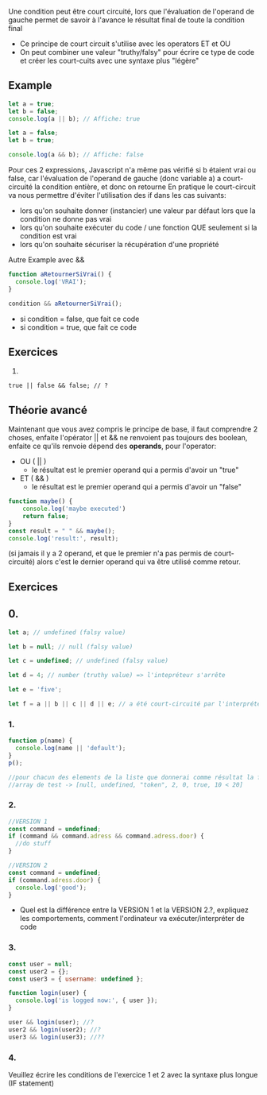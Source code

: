 Une condition peut être court circuité, lors que l'évaluation de l'operand de gauche permet de savoir à l'avance le résultat final de toute la condition final

- Ce principe de court circuit s'utilise avec les operators ET et OU
- On peut combiner une valeur "truthy/falsy" pour écrire ce type de code et créer les court-cuits avec une syntaxe plus "légère"

## Example

```js
let a = true;
let b = false;
console.log(a || b); // Affiche: true

```

```js
let a = false;
let b = true;

console.log(a && b); // Affiche: false
```

Pour ces 2 expressions, Javascript n'a même pas vérifié si b étaient vrai ou false, 
car l'évaluation de l'operand de gauche (donc variable a) a court-circuité la condition entière, 
et donc on retourne 
En pratique le court-circuit va nous permettre d'éviter l'utilisation des if dans les cas suivants:

- lors qu'on souhaite donner (instancier) une valeur par défaut lors que la condition ne donne pas vrai
- lors qu'on souhaite exécuter du code / une fonction QUE seulement si la condition est vrai
- lors qu'on souhaite sécuriser la récupération d'une propriété

Autre Example avec &&

```js
function aRetournerSiVrai() {
  console.log('VRAI');
}

condition && aRetournerSiVrai();
```

- si condition = false, que fait ce code
- si condition = true, que fait ce code

## Exercices

1.
```
true || false && false; // ? 
```

## Théorie avancé 

Maintenant que vous avez compris le principe de base, il faut comprendre 2 choses,
enfaite l'opérator || et && ne renvoient pas toujours des boolean, enfaite ce qu'ils renvoie dépend des **operands**, pour l'operator:

- OU ( || )
	- le résultat est le premier operand qui a permis d'avoir un "true"
- ET ( && )
	- le résultat est le premier operand qui a permis d'avoir un "false"


```js
function maybe() {
	console.log('maybe executed')
	return false;
}
const result = " " && maybe();
console.log('result:', result);
```

(si jamais il y a 2 operand, et que le premier n'a pas permis de court-circuité) alors c'est le dernier operand qui va être utilisé comme retour.
## Exercices

## 0. 

```js
let a; // undefined (falsy value)

let b = null; // null (falsy value)

let c = undefined; // undefined (falsy value)

let d = 4; // number (truthy value) => l'intepréteur s'arrête

let e = 'five';

let f = a || b || c || d || e; // a été court-circuité par l'interpréteur
```

### 1.

```js
function p(name) {
  console.log(name || 'default');
}
p();

//pour chacun des elements de la liste que donnerai comme résultat la fonction p si on passe en paramètre un par un les élements de la liste ci dessous
//array de test -> [null, undefined, "token", 2, 0, true, 10 < 20]
```

### 2.

```js
//VERSION 1
const command = undefined;
if (command && command.adress && command.adress.door) {
  //do stuff
}

//VERSION 2
const command = undefined;
if (command.adress.door) {
  console.log('good');
}
```

- Quel est la différence entre la VERSION 1 et la VERSION 2.?, expliquez les comportements, comment l'ordinateur va exécuter/interpréter de code

### 3.

```js
const user = null;
const user2 = {};
const user3 = { username: undefined };

function login(user) {
  console.log('is logged now:', { user });
}

user && login(user); //?
user2 && login(user2); //?
user3 && login(user3); //??
```

### 4.
Veuillez écrire les conditions de l'exercice 1 et 2 avec la syntaxe plus longue (IF statement)
